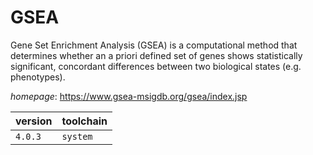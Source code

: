 # GSEA

Gene Set Enrichment Analysis (GSEA) is a computational method that  determines whether an a priori defined set of genes shows statistically significant, concordant differences between two biological states (e.g. phenotypes).

*homepage*: <https://www.gsea-msigdb.org/gsea/index.jsp>

version | toolchain
--------|----------
``4.0.3`` | ``system``
